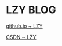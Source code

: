 # LZY BLOG

[github.io ~ LZY](https://linzhenyuyuchen.github.io)

[CSDN ~ LZY](https://blog.csdn.net/LINZHENYU1996)
